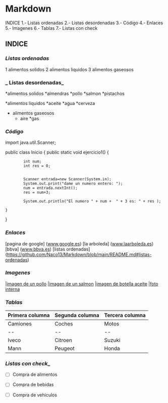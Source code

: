 # Markdown
INDICE
1.- Listas ordenadas
2.- Listas desordenadas
3.- Código
4.- Enlaces
5.- Imagenes
6.- Tablas
7.- Listas con check

## **INDICE** 

### _Listas ordenadas_  
1 alimentos solidos
2 alimentos liquidos
3 alimentos gaseosos

###  _ Listas desordenadas_

*alimentos solidos 
    *almendras
    *pollo
    *salmon
    *pistachos

*alimentos liquidos
    *aceite
    *agua
    *cerveza
* alimentos gaseosos
    * aire
    *gas    


### _Código_


import java.util.Scanner;

public class Inicio {
    public static void ejercicio1() {

			int num;
			int res = 0;
			
					
			Scanner entrada=new Scanner(System.in);
			System.out.print("dame un numero entero: ");
			num = entrada.nextInt();
			res = num+3;
			
			System.out.println("El numero " + num +  " + 3 es: " + res );	

	}
}
 
### _Enlaces_ 

 [pagina de google] (www.google.es)
 [la arboleda] (www.laarboleda.es)
 [bbva] (www.bbva.es)
 [listas ordenadas] (https://github.com/Naco13/Markdown/blob/main/README.md#listas-ordenadas)


### _Imagenes_

|[imagen de un pollo](http://c.files.bbci.co.uk/12C50/production/_103908867_pollo.jpg)
|[imagen de un salmon](https://www.gastronomiavasca.net/uploads/image/file/3268/salmon.jpg)
|[imagen de botella aceite](https://img.freepik.com/fotos-premium/aceite-cocina-botella-plastico-blanco_35712-553.jpg?w=2000)
|[foto interna](https://github.com/Naco13/Markdown/blob/main/wallpaperflare.com_wallpaper.jpg)

### _Tablas_

| Primera columna | Segunda columna | Tercera columna |
| -- | -- | -- |
| Camiones | Coches | Motos |
| -- | -- | -- |
| Iveco | Citroen | Suzuki |
| Mann | Peugeot | Honda |

### _Listas con check__

- [ ] Compra de alimentos
- [ ] Compra de bebidas
- [ ] Compra de vehiculos




  

